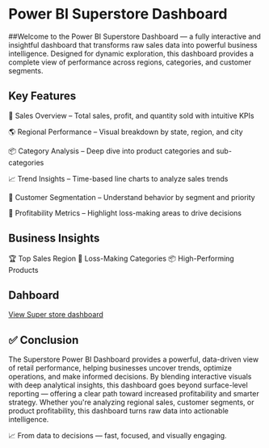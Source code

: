 #  Power BI Superstore Dashboard

##Welcome to the Power BI Superstore Dashboard — a fully interactive and insightful dashboard that transforms raw sales data into powerful business intelligence. Designed for dynamic exploration, this dashboard provides a complete view of performance across regions, categories, and customer segments.

## Key Features
📌 Sales Overview – Total sales, profit, and quantity sold with intuitive KPIs

🌎 Regional Performance – Visual breakdown by state, region, and city

📦 Category Analysis – Deep dive into product categories and sub-categories

📈 Trend Insights – Time-based line charts to analyze sales trends

👥 Customer Segmentation – Understand behavior by segment and priority

🧠 Profitability Metrics – Highlight loss-making areas to drive decisions

## Business Insights
🏆 Top Sales Region
🛑 Loss-Making Categories
📦 High-Performing Products

## Dahboard
<a href="https://github.com/D-Aarti/Power-BI-super-store-dashboard/blob/main/Power_bi_dashboard.png" >  View Super store dashboard </a>


## ✅ Conclusion
The Superstore Power BI Dashboard provides a powerful, data-driven view of retail performance, helping businesses uncover trends, optimize operations, and make informed decisions. By blending interactive visuals with deep analytical insights, this dashboard goes beyond surface-level reporting — offering a clear path toward increased profitability and smarter strategy.
Whether you're analyzing regional sales, customer segments, or product profitability, this dashboard turns raw data into actionable intelligence.

📈 From data to decisions — fast, focused, and visually engaging.
